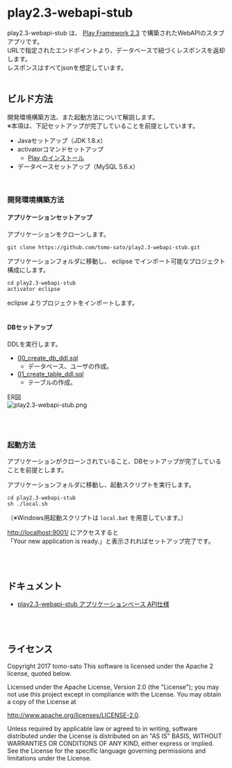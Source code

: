# play2.3-webapi-stub

play2.3-webapi-stub は、 [Play Framework 2.3](https://www.playframework.com/documentation/ja/2.3.x/Home) で構築されたWebAPIのスタブアプリです。<br />
URLで指定されたエンドポイントより、データベースで紐づくレスポンスを返却します。<br />
レスポンスはすべてjsonを想定しています。<br />
<br />


## ビルド方法

開発環境構築方法、また起動方法について解説します。<br />
※本項は、下記セットアップが完了していることを前提としています。

- Javaセットアップ（JDK 1.8.x）
- activatorコマンドセットアップ
    - [Play のインストール](https://www.playframework.com/documentation/ja/2.3.x/Installing)
- データベースセットアップ（MySQL 5.6.x）

<br />

### 開発環境構築方法
#### アプリケーションセットアップ

アプリケーションをクローンします。
```
git clone https://github.com/tomo-sato/play2.3-webapi-stub.git
```

アプリケーションフォルダに移動し、 eclipse でインポート可能なプロジェクト構成にします。
```
cd play2.3-webapi-stub
activator eclipse
```

eclipse よりプロジェクトをインポートします。
<br /><br />


#### DBセットアップ

DDLを実行します。
- [00_create_db_ddl.sql](https://github.com/tomo-sato/play2.3-webapi-stub/blob/master/doc/ddl/00_create_db_ddl.sql)
    - データベース、ユーザの作成。
- [01_create_table_ddl.sql](https://github.com/tomo-sato/play2.3-webapi-stub/blob/master/doc/ddl/01_create_table_ddl.sql)
    - テーブルの作成。

ER図<br />
![play2.3-webapi-stub.png](https://github.com/tomo-sato/play2.3-webapi-stub/tree/master/doc/erd/play2.3-webapi-stub.png "play2.3-webapi-stub.png")

<br /><br />

### 起動方法

アプリケーションがクローンされていること、DBセットアップが完了していることを前提とします。

アプリケーションフォルダに移動し、起動スクリプトを実行します。
```
cd play2.3-webapi-stub
sh ./local.sh
```
（※Windows用起動スクリプトは `local.bat` を用意しています。）<br />

[http://localhost:9001/](http://localhost:9001/) にアクセスすると<br />
「Your new application is ready.」と表示されればセットアップ完了です。

<br /><br />


## ドキュメント

- [play2.3-webapi-stub アプリケーションベース API仕様](https://tomo-sato.github.io/play2.3-webapi/javadoc/index.html)

<br /><br />


## ライセンス
Copyright 2017 tomo-sato This software is licensed under the Apache 2 license, quoted below.

Licensed under the Apache License, Version 2.0 (the "License"); you may not use this project except in compliance with the License. You may obtain a copy of the License at

http://www.apache.org/licenses/LICENSE-2.0.

Unless required by applicable law or agreed to in writing, software distributed under the License is distributed on an "AS IS" BASIS, WITHOUT WARRANTIES OR CONDITIONS OF ANY KIND, either express or implied. See the License for the specific language governing permissions and limitations under the License.
